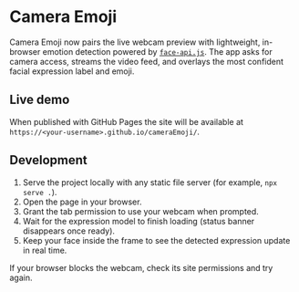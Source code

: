 # Camera Emoji

Camera Emoji now pairs the live webcam preview with lightweight, in-browser emotion detection powered by [`face-api.js`](https://github.com/justadudewhohacks/face-api.js). The app asks for camera access, streams the video feed, and overlays the most confident facial expression label and emoji.

## Live demo

When published with GitHub Pages the site will be available at `https://<your-username>.github.io/cameraEmoji/`.

## Development

1. Serve the project locally with any static file server (for example, `npx serve .`).
2. Open the page in your browser.
3. Grant the tab permission to use your webcam when prompted.
4. Wait for the expression model to finish loading (status banner disappears once ready).
5. Keep your face inside the frame to see the detected expression update in real time.

If your browser blocks the webcam, check its site permissions and try again.

